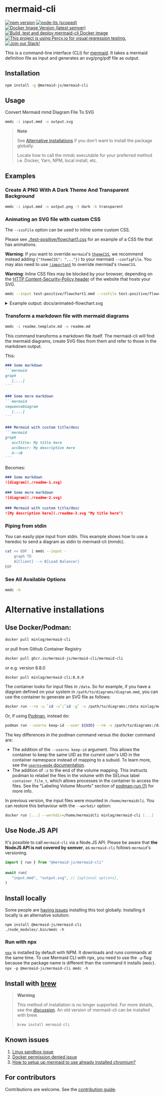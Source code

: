 # mermaid-cli

[![npm version](https://img.shields.io/npm/v/@mermaid-js/mermaid-cli)](https://www.npmjs.com/package/@mermaid-js/mermaid-cli)
[![node-lts (scoped)](https://img.shields.io/node/v-lts/@mermaid-js/mermaid-cli)](https://www.npmjs.com/package/@mermaid-js/mermaid-cli)
[![Docker Image Version (latest semver)](https://img.shields.io/docker/v/minlag/mermaid-cli?label=Dockerhub)](https://hub.docker.com/r/minlag/mermaid-cli)
[![Build, test and deploy mermaid-cli Docker image](https://github.com/mermaid-js/mermaid-cli/actions/workflows/compile-mermaid.yml/badge.svg)](https://github.com/mermaid-js/mermaid-cli/actions/workflows/compile-mermaid.yml)
[![This project is using Percy.io for visual regression testing.](https://percy.io/static/images/percy-badge.svg)](https://percy.io/Mermaid/mermaid-cli)
[![Join our Slack!](https://img.shields.io/static/v1?message=join%20chat&color=9cf&logo=slack&label=slack)](https://join.slack.com/t/mermaid-talk/shared_invite/enQtNzc4NDIyNzk4OTAyLWVhYjQxOTI2OTg4YmE1ZmJkY2Y4MTU3ODliYmIwOTY3NDJlYjA0YjIyZTdkMDMyZTUwOGI0NjEzYmEwODcwOTE)

This is a command-line interface (CLI) for [mermaid](https://mermaid.js.org/). It takes a mermaid definition file as input and generates an svg/png/pdf file as output.

## Installation

```sh
npm install -g @mermaid-js/mermaid-cli
```

## Usage

Convert Mermaid mmd Diagram File To SVG

```sh
mmdc -i input.mmd -o output.svg
```

> **Note**
>
> See [Alternative installations](#alternative-installations) if you don't want to install the package globally.
>
> Locate how to call the mmdc executable for your preferred method
> i.e. Docker, Yarn, NPM, local install, etc.

## Examples

### Create A PNG With A Dark Theme And Transparent Background

```sh
mmdc -i input.mmd -o output.png -t dark -b transparent
```

### Animating an SVG file with custom CSS

The `--cssFile` option can be used to inline some custom CSS.

Please see [./test-positive/flowchart1.css](test-positive/flowchart1.css) for an example of a CSS file that has animations.

**Warning**: If you want to override `mermaid`'s [`themeCSS`](https://mermaid.js.org/config/schema-docs/config.html#themecss), we recommend instead adding `{"themeCSS": "..."})` to your mermaid `--configFile`. You may also need to use [`!important`](https://developer.mozilla.org/en-US/docs/Web/CSS/important) to override mermiad's `themeCSS`.

**Warning**: Inline CSS files may be blocked by your browser, depending on the [HTTP Content-Security-Policy header](https://developer.mozilla.org/en-US/docs/Web/HTTP/Headers/Content-Security-Policy) of the website that hosts your SVG.

```sh
mmdc --input test-positive/flowchart1.mmd --cssFile test-positive/flowchart1.css -o docs/animated-flowchart.svg
```

<details>
  <summary>Example output: docs/animated-flowchart.svg</summary>

  ![docs/animated-flowchart.svg](docs/animated-flowchart.svg)
</details>

### Transform a markdown file with mermaid diagrams

```sh
mmdc -i readme.template.md -o readme.md
```

This command transforms a markdown file itself. The mermaid-cli will find the mermaid diagrams, create SVG files from them and refer to those in the markdown output.

This:

~~~md
### Some markdown
```mermaid
graph
   [....]
```

### Some more markdown
```mermaid
sequenceDiagram
   [....]
```

### Mermaid with custom title/desc
```mermaid
graph
   accTitle: My title here
   accDescr: My description here
   A-->B
```
~~~

Becomes:

```md
### Some markdown
![diagram](./readme-1.svg)

### Some more markdown
![diagram](./readme-2.svg)

### Mermaid with custom title/desc
![My description here](./readme-3.svg "My title here")
```

### Piping from stdin

You can easily pipe input from stdin. This example shows how to use a heredoc to
send a diagram as stdin to mermaid-cli (mmdc).

```sh
cat << EOF  | mmdc --input -
    graph TD
    A[Client] --> B[Load Balancer]
EOF
```

### See All Available Options

```sh
mmdc -h
```

# Alternative installations

## Use Docker/Podman:

```sh
docker pull minlag/mermaid-cli
```

or pull from Github Container Registry

```sh
docker pull ghcr.io/mermaid-js/mermaid-cli/mermaid-cli
```

or e.g. version 8.8.0

```sh
docker pull minlag/mermaid-cli:8.8.0
```

The container looks for input files in `/data`. So for example, if you have a
diagram defined on your system in `/path/to/diagrams/diagram.mmd`, you can use
the container to generate an SVG file as follows:

```sh
docker run --rm -u `id -u`:`id -g` -v /path/to/diagrams:/data minlag/mermaid-cli -i diagram.mmd
```

Or, if using [Podman](https://podman.io/), instead do:

```sh
podman run --userns keep-id --user ${UID} --rm -v /path/to/diagrams:/data:z ghcr.io/mermaid-js/mermaid-cli/mermaid-cli -i diagram.mmd
```

The key differences in the podman command versus the docker command are:

- The addition of the `--userns keep-id` argument. This allows the container to keep the same UID as the current user's UID in the container namespace instead of mapping to a subuid. To learn more, see the [`userns=mode` documentation](https://docs.podman.io/en/v4.4/markdown/options/userns.container.html).
- The addition of `:z` to the end of the volume mapping. This instructs podman to relabel the files in the volume with the SELinux label `container_file_t`, which allows processes in the container to access the files. See the "Labeling Volume Mounts" section of [podman-run (1)](https://docs.podman.io/en/latest/markdown/podman-run.1.html#volume-v-source-volume-host-dir-container-dir-options) for more info.

In previous version, the input files were mounted in `/home/mermaidcli`. You can
restore this behaviour with the `--workdir` option:

```sh
docker run [...] --workdir=/home/mermaidcli minlag/mermaid-cli [...]
```


## Use Node.JS API

It's possible to call `mermaid-cli` via a Node.JS API.
Please be aware that **the NodeJS API is not covered by semver**, as `mermaid-cli` follows
`mermaid`'s versioning.

```js
import { run } from "@mermaid-js/mermaid-cli"

await run(
   "input.mmd", "output.svg", // {optional options},
)
```

## Install locally

Some people are [having issues](https://github.com/mermaidjs/mermaid.cli/issues/15)
installing this tool globally. Installing it locally is an alternative solution:

```
npm install @mermaid-js/mermaid-cli
./node_modules/.bin/mmdc -h
```

### Run with npx

[`npx`](https://www.npmjs.com/package/npx) is installed by default with NPM. It
downloads and runs commands at the same time.  To use Mermaid CLI with npx, you
need to use the `-p` flag because the package name is different than the command
it installs (`mmdc`).  `npx -p @mermaid-js/mermaid-cli mmdc -h`


## Install with [brew](https://brew.sh)

> **Warning**
>
> This method of installation is no longer supported.
> For more details, see the [discussion](https://github.com/mermaid-js/mermaid-cli/issues/288).
> An old version of mermaid-cli can be installed with brew.
> ```sh
> brew install mermaid-cli
> ```


## Known issues

1. [Linux sandbox issue](docs/linux-sandbox-issue.md)
2. [Docker permission denied issue](docs/docker-permission-denied.md)
3. [How to setup up mermaid to use already installed chromium?](docs/already-installed-chromium.md)

## For contributors

Contributions are welcome. See the [contribution guide](CONTRIBUTING.md).
